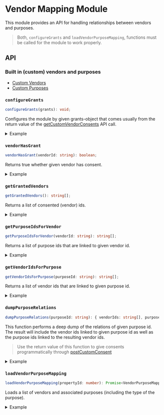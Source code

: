 # Vendor Mapping Module

This module provides an API for handling relationships between vendors and purposes.

> Both, `configureGrants` and `loadVendorPurposeMapping`, functions must be called for the module to work properly.

## API

### Built in (custom) vendors and purposes

* [Custom Vendors](custom-vendors.ts)
* [Custom Purposes](custom-purposes.ts)

### `configureGrants`

```typescript
configureGrants(grants): void;
```

Configures the module by given grants-object that comes usually from the return value of the [getCustomVendorConsents](../sourcepoint/README.md#getcustomvendorconsents) API call.

<details>
<summary>Example</summary>
    
```javascript
import { configureGrants, vendorHasGrant } from '@spring-media/red-sourcepoint-cmp/dist/esm/vendor-mapping';

const grants = {
  '123': {
    purposeGrants: { '123': true, '456': true },
    vendorGrant: true,
  },
};

configureGrants(grants);

console.log(vendorHasGrant('123')); // true
```    
</details>

### `vendorHasGrant`

```typescript
vendorHasGrant(vendorId: string): boolean;
```

Returns true whether given vendor has consent.

<details>
<summary>Example</summary>
    
```javascript
import { vendorHasGrant, configureGrants } from '@spring-media/red-sourcepoint-cmp/dist/esm/vendor-mapping';

const grants = {
  '123': {
    purposeGrants: { '123': true, '456': true },
    vendorGrant: true,
  },
};

configureGrants(grants);

console.log(vendorHasGrant('123')); // true

// ------------------------

const grants = {
  '123': {
    purposeGrants: { '123': true, '456': false },
    vendorGrant: true,
  },
};

configureGrants(grants);

console.log(vendorHasGrant('123')); // false
```    
</details>

### `getGrantedVendors`

```typescript
getGrantedVendors(): string[];
```

Returns a list of consented (vendor) ids.


<details>
<summary>Example</summary>
    
```javascript
import { getGrantedVendors, configureGrants } from '@spring-media/red-sourcepoint-cmp/dist/esm/vendor-mapping';

const grants = {
  '123': {
    purposeGrants: { '123': true, '456': false },
    vendorGrant: true,
  },
  '456': {
    purposeGrants: { '123': true, '456': true },
    vendorGrant: true,
  },
  '789': {
    purposeGrants: { '123': true, '456': true },
    vendorGrant: false,
  },
};

configureGrants(grants);

console.log(getGrantedVendors()); /// ['456']

```    
</details>

### `getPurposeIdsForVendor`

```typescript
getPurposeIdsForVendor(vendorId: string): string[];
```

Returns a list of purpose ids that are linked to given vendor id.

<details>
<summary>Example</summary>
    
```javascript
import { getPurposeIdsForVendor, configureGrants } from '@spring-media/red-sourcepoint-cmp/dist/esm/vendor-mapping';

const grants = {
  '123': {
    purposeGrants: { '456': true, '789': false },
    vendorGrant: true,
  },
};

configureGrants(grants);

console.log(getPurposeIdsForVendor('123')); // ['456', '789']
```    
</details>

### `getVendorIdsForPurpose`

```typescript
getVendorIdsForPurpose(purposeId: string): string[];
```

Returns a list of vendor ids that are linked to given purpose id.

<details>
<summary>Example</summary>
    
```javascript
import { getVendorIdsForPurpose, configureGrants } from '@spring-media/red-sourcepoint-cmp/dist/esm/vendor-mapping';

const grants = {
  '1': {
    purposeGrants: { '4': true, '5': false },
    vendorGrant: true,
  },
  '2': {
    purposeGrants: { '6': true, '7': false },
    vendorGrant: true,
  },
  '3': {
    purposeGrants: { '8': true, '4': false },
    vendorGrant: true,
  },
};

configureGrants(grants);

console.log(getVendorIdsForPurpose('4')); // ['1', '3']

```    
</details>

### `dumpPurposeRelations`

```typescript
dumpPurposeRelations(purposeId: string): { vendorIds: string[], purposeIds: string[] };
```

This function performs a deep dump of the relations of given purpose id. 
The result will include the vendor ids linked to given purpose id as well as the purpose ids linked to the resulting vendor ids.

> Use the return value of this function to give consents programmatically through [postCustomConsent](../sourcepoint/README.md#postcustomconsent)

<details>
<summary>Example</summary>
    
```javascript
import { dumpPurposeRelations, configureGrants } from '@spring-media/red-sourcepoint-cmp/dist/esm/vendor-mapping';

const grants = {
  '1': {
    purposeGrants: { '4': true, '5': false },
    vendorGrant: true,
  },
  '2': {
    purposeGrants: { '6': true, '7': false },
    vendorGrant: true,
  },
  '3': {
    purposeGrants: { '8': true, '4': false },
    vendorGrant: true,
  },
};

configureGrants(grants);

console.log(dumpPurposeRelations('4')); // { vendorIds: ['1', '3'], purposeIds: ['4', '5'], legitimateInterestIds: ['8'] }
```    
</details>

### `loadVendorPurposeMapping`

```typescript
loadVendorPurposeMapping(propertyId: number): Promise<VendorPurposeMappings>;
```

Loads a list of vendors and associated purposes (including the type of the purpose).



<details>
<summary>Example</summary>
    
```javascript
import { loadVendorPurposeMapping } from '@spring-media/red-sourcepoint-cmp/dist/esm/vendor-mapping';

loadVendorPurposeMapping(1234).then(result => console.log(result)); // [{ vendorId: '1', categories: [{ _id: '2', type: 'CONSENT' }] }]
```    
</details>

